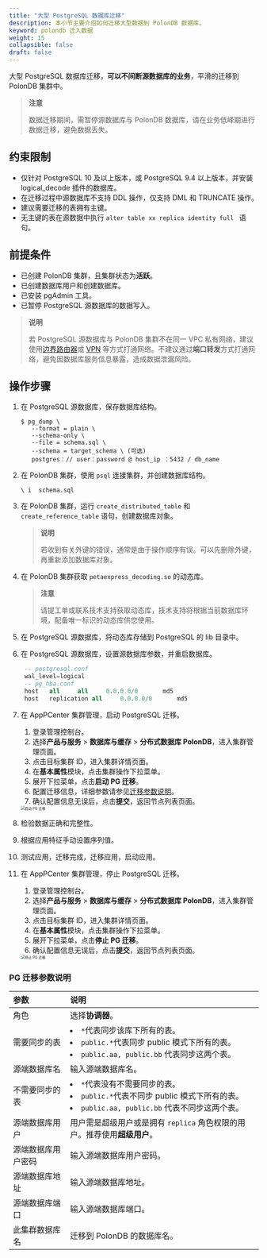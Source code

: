 ```yaml
---
title: "大型 PostgreSQL 数据库迁移"
description: 本小节主要介绍如何迁移大型数据到 PolonDB 数据库。 
keyword: polondb 迁入数据
weight: 15
collapsible: false
draft: false
---
```


大型 PostgreSQL 数据库迁移，**可以不间断源数据库的业务**，平滑的迁移到 PolonDB 集群中。

> **注意**
> 
> 数据迁移期间，需暂停源数据库与 PolonDB 数据库，请在业务低峰期进行数据迁移，避免数据丢失。

## 约束限制

- 仅针对 PostgreSQL 10 及以上版本，或 PostgreSQL 9.4 以上版本，并安装 logical_decode 插件的数据库。
- 在迁移过程中源数据库不支持 DDL 操作，仅支持 DML 和 TRUNCATE 操作。
- 建议需要迁移的表拥有主键。
- 无主键的表在源数据中执行 `alter table xx replica identity full ` 语句。

## 前提条件

- 已创建 PolonDB 集群，且集群状态为**活跃**。
- 已创建数据库用户和创建数据库。
- 已安装 pgAdmin 工具。
- 已暂停 PostgreSQL 源数据库的数据写入。
  
> **说明**
> 
> 若 PostgreSQL 源数据库与 PolonDB 集群不在同一 VPC 私有网络，建议使用[边界路由器](../../../../../network/border_router/)或 [VPN](../../../../../network/vpc/manual/vpn/) 等方式打通网络。不建议通过**端口转发**方式打通网络，避免因数据库服务信息暴露，造成数据泄漏风险。

## 操作步骤

1. 在 PostgreSQL 源数据库，保存数据库结构。

    ```shell
    $ pg_dump \ 
       --format = plain \ 
       --schema-only \ 
       --file = schema.sql \ 
       --schema = target_schema \ (可选)
       postgres：// user：password @ host_ip ：5432 / db_name
    ```

2. 在 PolonDB 集群，使用 `psql` 连接集群，并创建数据库结构。

    ```
    \ i  schema.sql
    ```

3. 在 PolonDB 集群，运行 `create_distributed_table` 和 `create_reference_table` 语句，创建数据库对象。
   
   > **说明**
   > 
   > 若收到有关外键的错误，通常是由于操作顺序有误。可以先删除外键，再重新添加数据库对象。

4. 在 PolonDB 集群获取 `petaexpress_decoding.so` 的动态库。
   
   > **注意**
   > 
   > 请提工单或联系技术支持获取动态库，技术支持将根据当前数据库环境，配备唯一标识的动态库供您使用。

5. 在 PostgreSQL 源数据库，将动态库存储到 PostgreSQL 的 lib 目录中。

6. 在 PostgreSQL 源数据库，设置源数据库参数，并重启数据库。

    ```sql
     -- postgresql.conf
     wal_level=logical
     -- pg_hba.conf
     host	all		all		0.0.0.0/0		md5
     host	replication	all		0.0.0.0/0		md5
    ```

7. 在 AppPCenter 集群管理，启动 PostgreSQL 迁移。

   1. 登录管理控制台。
   2. 选择**产品与服务** > **数据库与缓存** > **分布式数据库 PolonDB**，进入集群管理页面。
   3. 点击目标集群 ID，进入集群详情页面。
   4. 在**基本属性**模块，点击集群操作下拉菜单。
   5. 展开下拉菜单，点击**启动 PG 迁移**。
   6. 配置迁移信息，详细参数请参见[迁移参数说明](#pg-迁移参数说明)。
   7. 确认配置信息无误后，点击**提交**，返回节点列表页面。

   <img src="../../../_images/image-StartPGMigrate.png" alt="启动 PG 迁移" style="zoom:50%;" />

8.  检验数据正确和完整性。

9.  根据应用特征手动设置序列值。

10. 测试应用，迁移完成，迁移应用，启动应用。

11. 在 AppPCenter 集群管理，停止 PostgreSQL 迁移。

    1. 登录管理控制台。
    2. 选择**产品与服务** > **数据库与缓存** > **分布式数据库 PolonDB**，进入集群管理页面。
    3. 点击目标集群 ID，进入集群详情页面。
    4. 在**基本属性**模块，点击集群操作下拉菜单。
    5. 展开下拉菜单，点击**停止 PG 迁移**。
    6. 确认配置信息无误后，点击**提交**，返回节点列表页面。

    <img src="../../../_images/image-FinishPGMigrate.png" alt="停止 PG 迁移" style="zoom:50%;" />

### PG 迁移参数说明

|参数    |说明    |
|:----  |:----   |
|角色    | 选择**协调器**。|
|需要同步的表   |  <li>`*`代表同步该库下所有的表。 <li>`public.*`代表同步 public 模式下所有的表。 <li>`public.aa, public.bb` 代表同步这两个表。|
|源端数据库名   |  输入源端数据库名。|
|不需要同步的表   |   <li>`*`代表没有不需要同步的表。 <li>`public.*`代表不同步 public 模式下所有的表。 <li>`public.aa, public.bb` 代表不同步这两个表。|
|源端数据库用户   |  用户需是超级用户或是拥有 `replica` 角色权限的用户。推荐使用**超级用户**。|
|源端数据库用户密码   |  输入源端数据库用户密码。|
|源端数据库地址   |  输入源端数据库地址。|
|源端数据库端口   |  输入源端数据库端口。|
|此集群数据库名   |  迁移到 PolonDB 的数据库名。|
